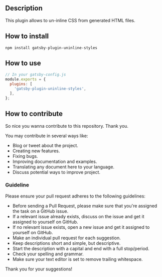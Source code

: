 ## Description

This plugin allows to un-inline CSS from generated HTML files.

## How to install

`npm install gatsby-plugin-uninline-styles`

## How to use

```javascript
// In your gatsby-config.js
module.exports = {
  plugins: [
    'gatsby-plugin-uninline-styles',
  ],
};
```

## How to contribute

So nice you wanna contribute to this repository. Thank you.

You may contribute in several ways like:

- Blog or tweet about the project.
- Creating new features.
- Fixing bugs.
- Improving documentation and examples.
- Translating any document here to your language.
- Discuss potential ways to improve project.

### Guideline

Please ensure your pull request adheres to the following guidelines:

- Before sending a Pull Request, please make sure that you're assigned the task
  on a GitHub issue.
- If a relevant issue already exists, discuss on the issue and get it assigned
  to yourself on GitHub.
- If no relevant issue exists, open a new issue and get it assigned to yourself
  on GitHub.
- Make an individual pull request for each suggestion.
- Keep descriptions short and simple, but descriptive.
- Start the description with a capital and end with a full stop/period.
- Check your spelling and grammar.
- Make sure your text editor is set to remove trailing whitespace.

Thank you for your suggestions!
